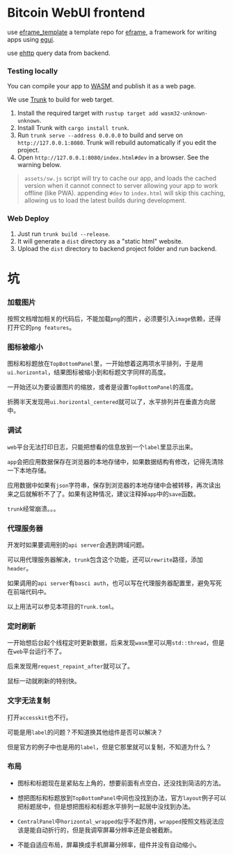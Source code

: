 # Bitcoin WebUI frontend

use [eframe_template](https://github.com/emilk/eframe_template/tree/main) a template repo for [eframe](https://github.com/emilk/egui/tree/master/crates/eframe), a framework for writing apps using [egui](https://github.com/emilk/egui/).

use [ehttp](https://github.com/emilk/ehttp) query data from backend.

### Testing locally

You can compile your app to [WASM](https://en.wikipedia.org/wiki/WebAssembly) and publish it as a web page.

We use [Trunk](https://trunkrs.dev/) to build for web target.
1. Install the required target with `rustup target add wasm32-unknown-unknown`.
2. Install Trunk with `cargo install trunk`.
3. Run `trunk serve --address 0.0.0.0` to build and serve on `http://127.0.0.1:8080`. Trunk will rebuild automatically if you edit the project.
4. Open `http://127.0.0.1:8080/index.html#dev` in a browser. See the warning below.

> `assets/sw.js` script will try to cache our app, and loads the cached version when it cannot connect to server allowing your app to work offline (like PWA).
> appending `#dev` to `index.html` will skip this caching, allowing us to load the latest builds during development.

### Web Deploy
1. Just run `trunk build --release`.
2. It will generate a `dist` directory as a "static html" website.
3. Upload the `dist` directory to backend project folder and run backend.

# 坑

### 加载图片

按照文档增加相关的代码后，不能加载`png`的图片，必须要引入`image`依赖，还得打开它的`png features`。

### 图标被缩小

图标和标题放在`TopBottomPanel`里，一开始想着这两项水平排列，于是用`ui.horizontal`，结果图标被缩小到和标题文字同样的高度。

一开始还以为要设置图片的缩放，或者是设置`TopBottomPanel`的高度。

折腾半天发现用`ui.horizontal_centered`就可以了，水平排列并在垂直方向居中。


### 调试

`web`平台无法打印日志，只能把想看的信息放到一个`label`里显示出来。

`app`会把应用数据保存在浏览器的本地存储中，如果数据结构有修改，记得先清除一下本地存储。

应用数据中如果有`json`字符串，保存到浏览器的本地存储中会被转移，再次读出来之后就解析不了了。如果有这种情况，建议注释掉`app`中的`save`函数。

`trunk`经常崩溃。。。

### 代理服务器

开发时如果要调用别的`api server`会遇到跨域问题。

可以用代理服务器解决，`trunk`包含这个功能，还可以`rewrite`路径，添加`header`。

如果调用的`api server`有`basci auth`，也可以写在代理服务器配置里，避免写死在前端代码中。

以上用法可以参见本项目的`Trunk.toml`。

### 定时刷新

一开始想后台起个线程定时更新数据，后来发现`wasm`里可以用`std::thread`，但是在`web`平台运行不了。

后来发现用`request_repaint_after`就可以了。

鼠标一动就刷新的特别快。

### 文字无法复制

打开`accesskit`也不行。

可能是用`label`的问题？不知道换其他组件是否可以解决？

但是官方的例子中也是用的`label`，但是它那里就可以复制，不知道为什么？

### 布局

* 图标和标题现在是紧贴左上角的，想要前面有点空白，还没找到简洁的方法。

* 想把图标和标题放到`TopBottomPanel`中间也没找到办法，官方`layout`例子可以把标题居中，但是想把图标和标题水平排列一起居中没找到办法。

* `CentralPanel`中`horizontal_wrapped`似乎不起作用，`wrapped`按照文档说法应该是能自动折行的，但是我调窄屏幕分辨率还是会被截断。

* 不能自适应布局，屏幕换成手机屏幕分辨率，组件并没有自动缩小。


